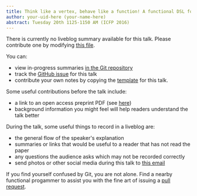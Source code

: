 ```yaml
---
title: Think like a vertex, behave like a function! A functional DSL for vertex-centric big graph processing
author: your-uid-here (your-name-here)
abstract: Tuesday 20th 1125-1150 AM (ICFP 2016)
---
```


There is currently no liveblog summary available for this talk. Please contribute one by modifying [this file](https://github.com/ocamllabs/icfp2016-blog/blob/master/ICFP/think-like-a-vertex-behave-li.md).

You can:
* view in-progress summaries [in the Git repository](https://github.com/ocamllabs/icfp2016-blog/tree/master/ICFP/think-like-a-vertex-behave-li/)
* track the [GitHub issue](https://github.com/ocamllabs/icfp2016-blog/issues/62) for this talk
* contribute your own notes by copying the [template](think-like-a-vertex-behave-li/template.md) for this talk.

Some useful contributions before the talk include:
* a link to an open access preprint PDF (see [here](https://github.com/gasche/icfp2016-papers))
* background information you might feel will help readers understand the talk better

During the talk, some useful things to record in a liveblog are:
* the general flow of the speaker's explanation
* summaries or links that would be useful to a reader that has not read the paper
* any questions the audience asks which may not be recorded correctly
* send photos or other social media during this talk to [this email](mailto:icfp16.photos@gmail.com?subject=ICFP:think-like-a-vertex-behave-li)

If you find yourself confused by Git, you are not alone. Find a nearby functional progammer
to assist you with the fine art of issuing a [pull request](https://help.github.com/articles/about-pull-requests/).

